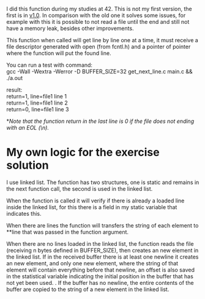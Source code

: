 I did this function during my studies at 42. This is not my first version, the first is in [v1.0](/tree/v1.0). In comparison with the old one it solves some issues, for example with this it is possible to not read a file until the end and still not have a memory leak, besides other improvements.

This function when called will get line by line one at a time, it must receive a file descriptor generated with open (from fcntl.h) and a pointer of pointer where the function will put the found line.

You can run a test with command:\
gcc -Wall -Wextra -Werror -D BUFFER_SIZE=32 get_next_line.c main.c && ./a.out

result:\
return=1, line=file1 line 1\
return=1, line=file1 line 2\
return=0, line=file1 line 3

**Note that the function return in the last line is 0 if the file does not ending with an EOL (\\n).*

# My own logic for the exercise solution

I use linked list. The function has two structures, one is static and remains in the next function call, the second is used in the linked list.

When the function is called it will verify if there is already a loaded line inside the linked list, for this there is a field in my static variable that indicates this.

When there are lines the function will transfers the string of each element to **line that was passed in the function argument.

When there are no lines loaded in the linked list, the function reads the file (receiving n bytes defined in BUFFER_SIZE), then creates an new element in the linked list. If in the received buffer there is at least one newline it creates an new element, and only one new element, where the string of that element will contain everything before that newline, an offset is also saved in the statistical variable indicating the initial position in the buffer that has not yet been used. . If the buffer has no newline, the entire contents of the buffer are copied to the string of a new element in the linked list.
